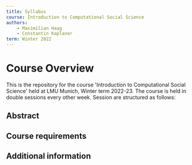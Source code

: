 ```yaml
---
title: Syllabus
course: Introduction to Computational Social Science
authors:
    - Maximilian Haag
    - Constantin Kaplaner
term: Winter 2022
---
```


# Course Overview

This is the repository for the course 'Introduction to Computational Social Science' held at LMU Munich, Winter term 2022-23. The course is held in double sessions every other week. Session are structured as follows:

## Abstract


## Course requirements



## Additional information




